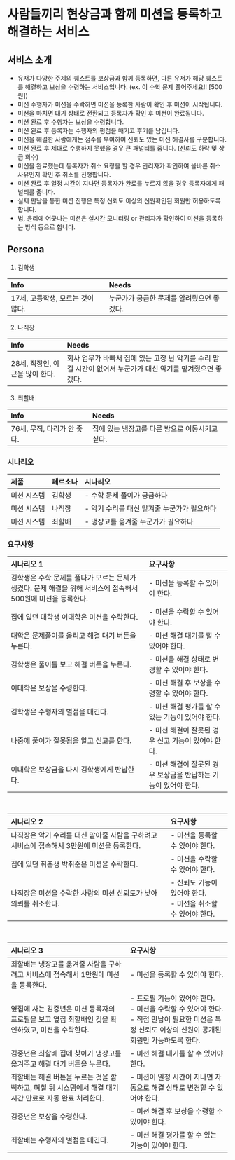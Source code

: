 # 사람들끼리 현상금과 함께 미션을 등록하고 해결하는 서비스
## 서비스 소개  
- 유저가 다양한 주제의 퀘스트를 보상금과 함께 등록하면, 다른 유저가 해당 퀘스트를 해결하고 보상을 수령하는 서비스입니다. (ex. 이 수학 문제 풀어주세요!! [500원])
- 미션 수행자가 미션을 수락하면 미션을 등록한 사람이 확인 후 미션이 시작됩니다.
- 미션을 마치면 대기 상태로 전환되고 등록자가 확인 후 미션이 완료됩니다.
- 미션 완료 후 수행자는 보상을 수령합니다.
- 미션 완료 후 등록자는 수행자의 평점을 매기고 후기를 남깁니다.
- 미션을 해결한 사람에게는 점수를 부여하여 신뢰도 있는 미션 해결사를 구분합니다.
- 미션 완료 후 제대로 수행하지 못했을 경우 큰 패널티를 줍니다. (신뢰도 하락 및 상금 회수)
- 미션을 완료했는데 등록자가 취소 요청을 할 경우 관리자가 확인하여 올바른 취소 사유인지 확인 후 취소를 진행합니다.
- 미션 완료 후 일정 시간이 지나면 등록자가 완료를 누르지 않을 경우 등록자에게 패널티를 줍니다. 
- 실제 만남을 통한 미션 진행은 특정 신뢰도 이상의 신원확인된 회원만 허용하도록 합니다.
- 법, 윤리에 어긋나는 미션은 실시간 모니터링 or 관리자가 확인하여 미션을 등록하는 방식 등으로 합니다.
 
## Persona 
1. 김학생  

|Info|Needs|
|:--|:--|
|17세, 고등학생, 모르는 것이 많다.|누군가가 궁금한 문제를 알려줬으면 좋겠다.|

2. 나직장  

|Info|Needs|
|:--|:--|
|28세, 직장인, 야근을 많이 한다.|회사 업무가 바빠서 집에 있는 고장 난 악기를 수리 맡길 시간이 없어서 누군가가 대신 악기를 맡겨줬으면 좋겠다.|

3. 최할배

|Info|Needs|
|:--|:--|
|76세, 무직, 다리가 안 좋다.|집에 있는 냉장고를 다른 방으로 이동시키고 싶다.|


### 시나리오 

|제품|페르소나|시나리오|
|:--|:--|:--|
|미션 시스템|김학생| - 수학 문제 풀이가 궁금하다|
|미션 시스템|나직장| - 악기 수리를 대신 맡겨줄 누군가가 필요하다|
|미션 시스템|최할배| - 냉장고를 옮겨줄 누군가가 필요하다|

### 요구사항
|시나리오 1|요구사항|
|:--|:--|
|김학생은 수학 문제를 풀다가 모르는 문제가 생겼다. 문제 해결을 위해 서비스에 접속해서 500원에 미션을 등록한다. | - 미션을 등록할 수 있어야 한다.|
|집에 있던 대학생 이대학은 미션을 수락한다.|- 미션을 수락할 수 있어야 한다.|
|대학은 문제풀이를 올리고 해결 대기 버튼을 누른다.|- 미션 해결 대기를 할 수 있어야 한다.|
|김학생은 풀이를 보고 해결 버튼을 누른다.|- 미션을 해결 상태로 변경할 수 있어야 한다.|
|이대학은 보상을 수령한다.|- 미션 해결 후 보상을 수령할 수 있어야 한다.|
|김학생은 수행자의 별점을 매긴다.|- 미션 해결 평가를 할 수 있는 기능이 있어야 한다.|
|나중에 풀이가 잘못됨을 알고 신고를 한다.|- 미션 해결이 잘못된 경우 신고 기능이 있어야 한다.|
|이대학은 보상금을 다시 김학생에게 반납한다.|- 미션 해결이 잘못된 경우 보상금을 반납하는 기능이 있어야 한다.|
<br> 

|시나리오 2|요구사항|
|:--|:--|
|나직장은 악기 수리를 대신 맡아줄 사람을 구하려고 서비스에 접속해서 3만원에 미션을 등록한다.| - 미션을 등록할 수 있어야 한다.|
|집에 있던 취춘생 박취준은 미션을 수락한다.|- 미션을 수락할 수 있어야 한다.|
|나직장은 미션을 수락한 사람의 미션 신뢰도가 낮아 의뢰를 취소한다.|- 신뢰도 기능이 있어야 한다.<br>- 미션을 취소할 수 있어야 한다.|
<br> 

|시나리오 3|요구사항|
|:--|:--|
|최할배는 냉장고를 옮겨줄 사람을 구하려고 서비스에 접속해서 1만원에 미션을 등록한다.| - 미션을 등록할 수 있어야 한다.|
|옆집에 사는 김중년은 미션 등록자의 프로필을 보고 옆집 최할배인 것을 확인하였고, 미션을 수락한다. |- 프로필 기능이 있어야 한다.<br>- 미션을 수락할 수 있어야 한다.<br>- 직접 만남이 필요한 미션은 특정 신뢰도 이상의 신원이 공개된 회원만 가능하도록 한다.|
|김중년은 최할배 집에 찾아가 냉장고를 옮겨주고 해결 대기 버튼을 누른다.|- 미션 해결 대기를 할 수 있어야 한다.|
|최할배는 해결 버튼을 누르는 것을 깜빡하고, 며칠 뒤 시스템에서 해결 대기시간 만료로 자동 완료 처리한다.|- 미션이 일정 시간이 지나면 자동으로 해결 상태로 변경할 수 있어야 한다.|
|김중년은 보상을 수령한다.|- 미션 해결 후 보상을 수령할 수 있어야 한다.|
|최할배는 수행자의 별점을 매긴다.|- 미션 해결 평가를 할 수 있는 기능이 있어야 한다.|